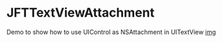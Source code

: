 # JFTTextViewAttachment
Demo to show how to use UIControl as NSAttachment in UITextView
[img](1/1.png)
